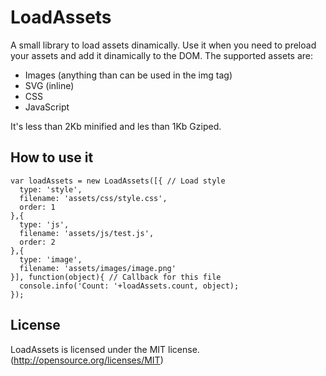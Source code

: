 # LoadAssets

A small library to load assets dinamically. Use it when you need to preload your assets and add it dinamically to the DOM.
The supported assets are:
  - Images (anything than can be used in the img tag)
  - SVG (inline)
  - CSS
  - JavaScript

It's less than 2Kb minified and les than 1Kb Gziped.

## How to use it

    var loadAssets = new LoadAssets([{ // Load style
      type: 'style',
      filename: 'assets/css/style.css',
      order: 1
    },{
      type: 'js',
      filename: 'assets/js/test.js',
      order: 2
    },{
      type: 'image',
      filename: 'assets/images/image.png'
    }], function(object){ // Callback for this file
      console.info('Count: '+loadAssets.count, object);
    });

## License
LoadAssets is licensed under the MIT license. (http://opensource.org/licenses/MIT)

